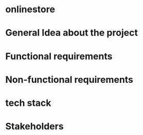 # onlinestore

# General Idea about the project





# Functional requirements




# Non-functional requirements


# tech stack


# Stakeholders